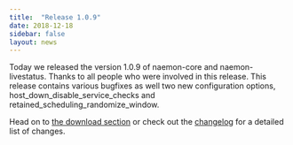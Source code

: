 ```yaml
---
title:  "Release 1.0.9"
date: 2018-12-18
sidebar: false
layout: news
---
```


Today we released the version 1.0.9 of naemon-core and naemon-livestatus. Thanks to all
people who were involved in this release. This release contains various bugfixes as well
two new configuration options, host_down_disable_service_checks and retained_scheduling_randomize_window.

Head on to [the download section](/download) or check out the [changelog](/documentation/usersguide/whatsnew.html) for
a detailed list of changes.

